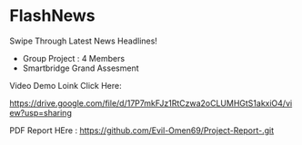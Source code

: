 # FlashNews
Swipe Through Latest News Headlines!
- Group Project : 4 Members
- Smartbridge Grand Assesment



Video Demo Loink Click Here:   

https://drive.google.com/file/d/17P7mkFJz1RtCzwa2oCLUMHGtS1akxiO4/view?usp=sharing


PDF Report HEre : https://github.com/Evil-Omen69/Project-Report-.git


